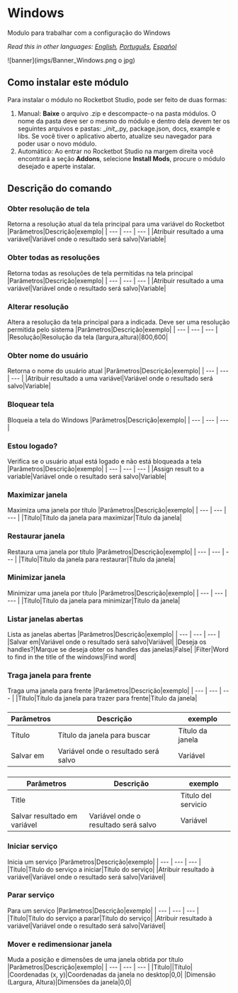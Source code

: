 # Windows
  
Modulo para trabalhar com a configuração do Windows  

*Read this in other languages: [English](Manual_Windows.md), [Português](Manual_Windows.pr.md), [Español](Manual_Windows.es.md)*
  
![banner](imgs/Banner_Windows.png o jpg)
## Como instalar este módulo
  
Para instalar o módulo no Rocketbot Studio, pode ser feito de duas formas:
1. Manual: __Baixe__ o arquivo .zip e descompacte-o na pasta módulos. O nome da pasta deve ser o mesmo do módulo e dentro dela devem ter os seguintes arquivos e pastas: \__init__.py, package.json, docs, example e libs. Se você tiver o aplicativo aberto, atualize seu navegador para poder usar o novo módulo.
2. Automático: Ao entrar no Rocketbot Studio na margem direita você encontrará a seção **Addons**, selecione **Install Mods**, procure o módulo desejado e aperte instalar.  


## Descrição do comando

### Obter resolução de tela
  
Retorna a resolução atual da tela principal para uma variável do Rocketbot
|Parâmetros|Descrição|exemplo|
| --- | --- | --- |
|Atribuir resultado a uma variável|Variável onde o resultado será salvo|Variable|

### Obter todas as resoluções
  
Retorna todas as resoluções de tela permitidas na tela principal
|Parâmetros|Descrição|exemplo|
| --- | --- | --- |
|Atribuir resultado a uma variável|Variável onde o resultado será salvo|Variable|

### Alterar resolução
  
Altera a resolução da tela principal para a indicada. Deve ser uma resolução permitida pelo sistema
|Parâmetros|Descrição|exemplo|
| --- | --- | --- |
|Resolução|Resolução da tela (largura,altura)|800,600|

### Obter nome do usuário
  
Retorna o nome do usuário atual
|Parâmetros|Descrição|exemplo|
| --- | --- | --- |
|Atribuir resultado a uma variável|Variável onde o resultado será salvo|Variable|

### Bloquear tela
  
Bloqueia a tela do Windows
|Parâmetros|Descrição|exemplo|
| --- | --- | --- |

### Estou logado?
  
Verifica se o usuário atual está logado e não está bloqueada a tela
|Parâmetros|Descrição|exemplo|
| --- | --- | --- |
|Assign result to a variable|Variável onde o resultado será salvo|Variable|

### Maximizar janela
  
Maximiza uma janela por título
|Parâmetros|Descrição|exemplo|
| --- | --- | --- |
|Título|Título da janela para maximizar|Título da janela|

### Restaurar janela
  
Restaura uma janela por título
|Parâmetros|Descrição|exemplo|
| --- | --- | --- |
|Título|Título da janela para restaurar|Título da janela|

### Minimizar janela
  
Minimizar uma janela por título
|Parâmetros|Descrição|exemplo|
| --- | --- | --- |
|Título|Título da janela para minimizar|Título da janela|

### Listar janelas abertas
  
Lista as janelas abertas
|Parâmetros|Descrição|exemplo|
| --- | --- | --- |
|Salvar em|Variável onde o resultado será salvo|Variável|
|Deseja os handles?|Marque se deseja obter os handles das janelas|False|
|Filter|Word to find in the title of the windows|Find word|

### Traga janela para frente
  
Traga uma janela para frente
|Parâmetros|Descrição|exemplo|
| --- | --- | --- |
|Título|Título da janela para trazer para frente|Título da janela|

### 
  

|Parâmetros|Descrição|exemplo|
| --- | --- | --- |
|Título|Título da janela para buscar|Título da janela|
|Salvar em|Variável onde o resultado será salvo|Variável|

### 
  

|Parâmetros|Descrição|exemplo|
| --- | --- | --- |
|Title||Titulo del servicio|
|Salvar resultado em variável|Variável onde o resultado será salvo|Variável|

### Iniciar serviço
  
Inicia um serviço
|Parâmetros|Descrição|exemplo|
| --- | --- | --- |
|Título|Título do serviço a iniciar|Título do serviço|
|Atribuir resultado à variável|Variável onde o resultado será salvo|Variável|

### Parar serviço
  
Para um serviço
|Parâmetros|Descrição|exemplo|
| --- | --- | --- |
|Título|Título do serviço a parar|Título do serviço|
|Atribuir resultado à variável|Variável onde o resultado será salvo|Variável|

### Mover e redimensionar janela
  
Muda a posição e dimensões de uma janela obtida por título
|Parâmetros|Descrição|exemplo|
| --- | --- | --- |
|Título||Título|
|Coordenadas (x, y)|Coordenadas da janela no desktop|0,0|
|Dimensão (Largura, Altura)|Dimensões da janela|0,0|
